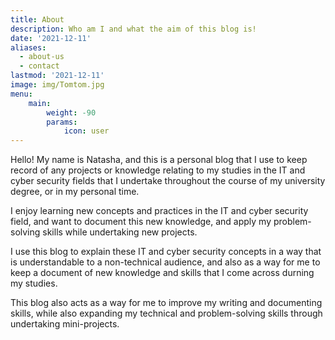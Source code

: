 ```yaml
---
title: About
description: Who am I and what the aim of this blog is!
date: '2021-12-11'
aliases:
  - about-us
  - contact
lastmod: '2021-12-11'
image: img/Tomtom.jpg
menu:
    main: 
        weight: -90
        params:
            icon: user
---
```


Hello! My name is Natasha, and this is a personal blog that I use to keep record of any projects or knowledge relating to my studies in the IT and cyber security fields that I undertake throughout the course of my university degree, or in my personal time.

I enjoy learning new concepts and practices in the IT and cyber security field, and want to document this new knowledge, and apply my problem-solving skills while undertaking new projects.

I use this blog to explain these IT and cyber security concepts in a way that is understandable to a non-technical audience, and also as a way for me to keep a document of new knowledge and skills that I come across durning my studies.

This blog also acts as a way for me to improve my writing and documenting skills, while also expanding my technical and problem-solving skills through undertaking mini-projects.
